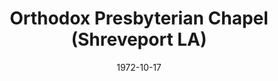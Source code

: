 ---
date: &id001 1972-10-17
end_date: null
location:
  address: null
  city: Shreveport
  state: LA
minister: []
ministers: []
name: Orthodox Presbyterian Chapel
names:
- end: 1973-01-01
  name: Orthodox Presbyterian Chapel
  start: 1972-10-17
origination_date: *id001
raw_data: "LA\nShreveport\nOrthodox Presbyterian Chapel  (October 17, 1972\u20131973)"
received_from: MISSING
states:
- LA
status:
  active: false
  end_date: 1973-01-01
  reason: null
  received_from: null
  withdrawal_to: null
title: Orthodox Presbyterian Chapel (Shreveport LA)

---